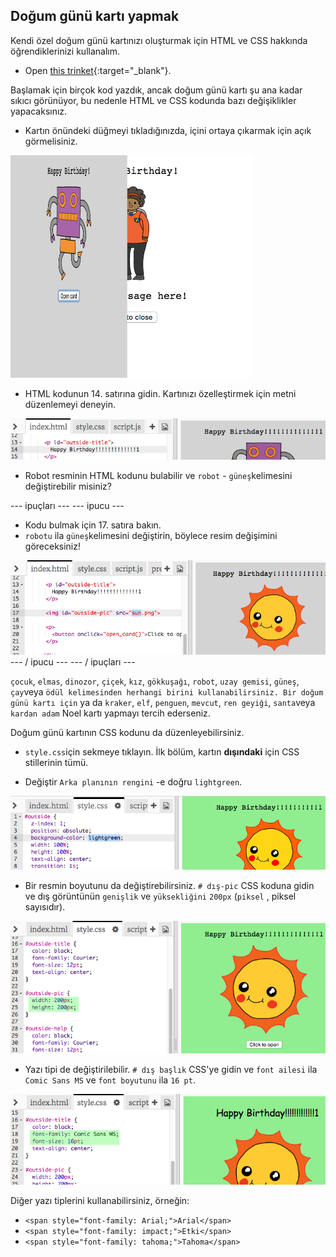 ## Doğum günü kartı yapmak

Kendi özel doğum günü kartınızı oluşturmak için HTML ve CSS hakkında öğrendiklerinizi kullanalım.

+ Open [this trinket](https://trinket.io/html/b33e4f4ca8){:target="_blank"}.

Başlamak için birçok kod yazdık, ancak doğum günü kartı şu ana kadar sıkıcı görünüyor, bu nedenle HTML ve CSS kodunda bazı değişiklikler yapacaksınız.

+ Kartın önündeki düğmeyi tıkladığınızda, içini ortaya çıkarmak için açık görmelisiniz.

![ekran görüntüsü](images/birthday-click.png)

+ HTML kodunun 14. satırına gidin. Kartınızı özelleştirmek için metni düzenlemeyi deneyin.

![ekran görüntüsü](images/birthday-card-html.png)

+ Robot resminin HTML kodunu bulabilir ve `robot` - `güneş`kelimesini değiştirebilir misiniz?

\--- ipuçları \--- \--- ipucu \---

+ Kodu bulmak için 17. satıra bakın.
+ `robotu` ila `güneş`kelimesini değiştirin, böylece resim değişimini göreceksiniz!

![ekran görüntüsü](images/birthday-card-sun.png) \--- / ipucu \--- \--- / ipuçları \---

`çocuk`, `elmas`, `dinozor`, `çiçek`, `kız`, `gökkuşağı`, `robot`, `uzay gemisi`, `güneş`, `çay`veya `ödül kelimesinden herhangi birini kullanabilirsiniz. Bir doğum günü kartı için` ya da `kraker`, `elf`, `penguen`, `mevcut`, `ren geyiği`, `santa`veya `kardan adam` Noel kartı yapmayı tercih ederseniz.

Doğum günü kartının CSS kodunu da düzenleyebilirsiniz.

+ `style.css`için sekmeye tıklayın. İlk bölüm, kartın **dışındaki** için CSS stillerinin tümü.

+ Değiştir `Arka planının rengini` -e doğru `lightgreen`.

![ekran görüntüsü](images/birthday-card-outside.png)

+ Bir resmin boyutunu da değiştirebilirsiniz. `# dış-pic` CSS koduna gidin ve dış görüntünün `genişlik` ve `yüksekliğini` `200px` (`piksel` , piksel sayısıdır).

![ekran görüntüsü](images/birthday-card-size.png)

+ Yazı tipi de değiştirilebilir. `# dış başlık` CSS'ye gidin ve `font ailesi` ila `Comic Sans MS` ve `font boyutunu` ila `16 pt`.

![ekran görüntüsü](images/birthday-card-font.png)

Diğer yazı tiplerini kullanabilirsiniz, örneğin:

+ `<span style="font-family: Arial;">Arial</span>`
+ `<span style="font-family: impact;">Etki</span>`
+ `<span style="font-family: tahoma;">Tahoma</span>`